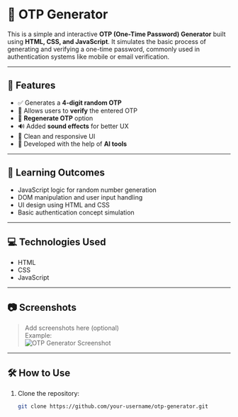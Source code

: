 # 🔐 OTP Generator

This is a simple and interactive **OTP (One-Time Password) Generator** built using **HTML, CSS, and JavaScript**. It simulates the basic process of generating and verifying a one-time password, commonly used in authentication systems like mobile or email verification.

---

## 🚀 Features

- ✅ Generates a **4-digit random OTP**
- 📝 Allows users to **verify** the entered OTP
- 🔁 **Regenerate OTP** option
- 🔊 Added **sound effects** for better UX
- 🎨 Clean and responsive UI
- 🤖 Developed with the help of **AI tools**

---

## 🧠 Learning Outcomes

- JavaScript logic for random number generation
- DOM manipulation and user input handling
- UI design using HTML and CSS
- Basic authentication concept simulation

---

## 💻 Technologies Used

- HTML
- CSS
- JavaScript

---

## 📷 Screenshots

> Add screenshots here (optional)  
> Example:  
> ![OTP Generator Screenshot](screenshot.png)

---

## 🛠 How to Use

1. Clone the repository:
   ```bash
   git clone https://github.com/your-username/otp-generator.git